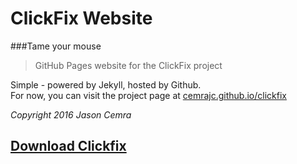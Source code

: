 # ClickFix Website
###Tame your mouse
> GitHub Pages website for the ClickFix project

Simple - powered by Jekyll, hosted by Github. <br>
For now, you can visit the project page at [cemrajc.github.io/clickfix](https://cemrajc.github.io/clickfix/)

*Copyright 2016 Jason Cemra*

## [Download Clickfix](https://github.com/cemrajc/clickfix/releases)
